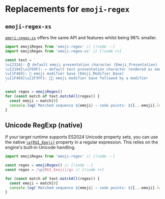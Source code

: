 # Replacements for `emoji-regex`

## `emoji-regex-xs`

[`emoji-regex-xs`](https://github.com/slevithan/emoji-regex-xs) offers the same API and features whilst being 98% smaller.

```ts
import emojiRegex from 'emoji-regex' // [!code --]
import emojiRegex from 'emoji-regex-xs' // [!code ++]

const text = `
\u{231A}: ⌚ default emoji presentation character (Emoji_Presentation)
\u{2194}\u{FE0F}: ↔️ default text presentation character rendered as emoji
\u{1F469}: 👩 emoji modifier base (Emoji_Modifier_Base)
\u{1F469}\u{1F3FF}: 👩🏿 emoji modifier base followed by a modifier
`

const regex = emojiRegex()
for (const match of text.matchAll(regex)) {
  const emoji = match[0]
  console.log(`Matched sequence ${emoji} — code points: ${[...emoji].length}`)
}
```

## Unicode RegExp (native)

If your target runtime supports ES2024 Unicode property sets, you can use the native [`\p{RGI_Emoji}`](https://developer.mozilla.org/en-US/docs/Web/JavaScript/Reference/Regular_expressions/Unicode_character_class_escape) property in a regular expression. This relies on the engine's built‑in Unicode handling.

```ts
import emojiRegex from 'emoji-regex' // [!code --]

const regex = emojiRegex() // [!code --]
const regex = /\p{RGI_Emoji}/gv // [!code ++]

for (const match of text.matchAll(regex)) {
  const emoji = match[0]
  console.log(`Matched sequence ${emoji} — code points: ${[...emoji].length}`)
}
```
